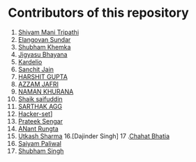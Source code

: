 # Contributors of this repository

1. [Shivam Mani Tripathi](https://github.com/geekcodershivam)
2. [Elangovan Sundar](https://github.com/elangovanshanthi)
3. [Shubham Khemka](https://github.com/shubhamkhemka)
4. [Jigyasu Bhayana](https://github.com/jigyasubhayana)
5. [Kardelio](https://github.com/kardelio)
6. [Sanchit Jain](https://github.com/Jain-Sanchit)
7. [HARSHIT GUPTA](https://github.com/iamharshitgupta)
8. [AZZAM JAFRI](https://github.com/azzamjafri)
9. [NAMAN KHURANA](https://github.com/NamanKhurana)
10. [Shaik saifuddin](https://github.com/sksaifuddin)
11. [SARTHAK AGG](https://github.com/cyborg-67)
12. [Hacker-set](https://github.com/Hacker-set)]
13. [Prateek Sengar](https://github.com/prtksengar3)
14. [ANant Rungta](https://github.com/Anant016)
15. [Utkash Sharma](https://github.com/utkzas)
16.[Dajinder Singh]
17 .[Chahat Bhatia](https://github.com/bhatiachahat)
18. [Saiyam Paliwal](https://github.com/saiyampaliwal)
19. [Shubham Singh](https://github.com/shubhampaliwal921)
